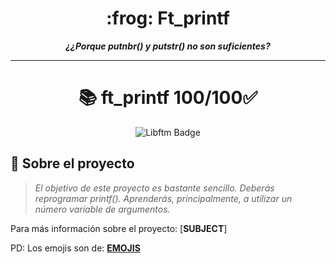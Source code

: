 <h1 align="center">
	:frog: Ft_printf
</h1>
<p align="center">
	<b><i>¿¿Porque putnbr() y putstr() no son suficientes?</i></b><br>
</p>

---

# <div align="center">📚 ft_printf 100/100:white_check_mark:</div>
<p align="center">
  <img src="https://raw.githubusercontent.com/byaliego/42-project-badges/main/badges/libftm.png" alt="Libftm Badge">
</p>

## :dart: Sobre el proyecto

> _El objetivo de este proyecto es bastante sencillo. Deberás reprogramar printf(). Aprenderás, principalmente, a utilizar un número variable de argumentos._


[**EMOJIS**]: https://github.com/ikatyang/emoji-cheat-sheet/blob/master/README.md
Para más información sobre el proyecto: [**SUBJECT**]

PD: Los emojis son de: [**EMOJIS**]
